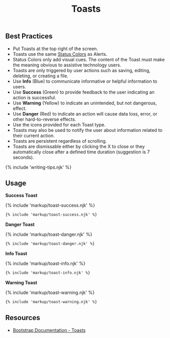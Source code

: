﻿---
title: Toasts
summary: Toasts are a lightweight notification relaying information related to the user's actions.
tags: components
layout: guide
eleventyNavigation:
  key: Toasts
  parent: Components
  order: 340
  excerpt: Toasts are a lightweight notification relaying information related to the user's actions.
  img: /img/illustrations/illus-toasts.svg
---

## Best Practices

- Put Toasts at the top right of the screen.
- Toasts use the same [Status Colors](/foundation/status-colors) as Alerts.
- Status Colors only add visual cues. The content of the Toast must make the meaning obvious to assistive technology users.
- Toasts are only triggered by user actions such as saving, editing, deleting, or creating a file.
- Use **Info** (Blue) to communicate informative or helpful information to users.
- Use **Success** (Green) to provide feedback to the user indicating an action is successful.
- Use **Warning** (Yellow) to indicate an unintended, but not dangerous, effect.
- Use **Danger** (Red) to indicate an action will cause data loss, error, or other hard-to-reverse effects.
- Use the icons provided for each Toast type.
- Toasts may also be used to notify the user about information related to their current action.
- Toasts are persistent regardless of scrolling.
- Toasts are dismissable either by clicking the X to close or they automatically close after a defined time duration (suggestion is 7 seconds).

{% include 'writing-tips.njk' %}

## Usage

**Success Toast**

{% include 'markup/toast-success.njk' %}

```html
{% include 'markup/toast-success.njk' %}
```

**Danger Toast**

{% include 'markup/toast-danger.njk' %}

```html
{% include 'markup/toast-danger.njk' %}
```

**Info Toast**

{% include 'markup/toast-info.njk' %}

```html
{% include 'markup/toast-info.njk' %}
```

**Warning Toast**

{% include 'markup/toast-warning.njk' %}

```html
{% include 'markup/toast-warning.njk' %}
```

## Resources

- [Bootstrap Documentation - Toasts](https://getbootstrap.com/docs/5.3/components/toasts/)
